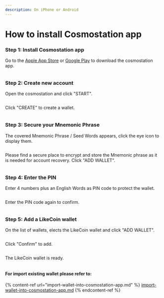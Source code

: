 ```yaml
---
description: On iPhone or Android
---
```


# How to install Cosmostation app

### Step 1: Install Cosmostation app

Go to the [Apple App Store](https://apps.apple.com/us/app/cosmostation/id1459830339) or [Google Play](https://play.google.com/store/apps/details?id=wannabit.io.cosmostaion\&hl=en\_US\&gl=US) to download the cosmostation app.

<figure><img src="../../../.gitbook/assets/Cosmostation mobile import wallet 1.png" alt=""><figcaption></figcaption></figure>

### Step 2: Create new account

Open the cosmostation and click "START".

<figure><img src="../../../.gitbook/assets/Cosmostation mobile import wallet 2.png" alt=""><figcaption></figcaption></figure>

Click "CREATE" to create a wallet.

<figure><img src="../../../.gitbook/assets/Cosmostation mobile create wallet 3.png" alt=""><figcaption></figcaption></figure>

### Step 3: Secure your Mnemonic Phrase

The covered Mnemonic Phrase / Seed Words appears, click the eye icon to display them.

<figure><img src="../../../.gitbook/assets/Cosmostation mobile create wallet 4.jpg" alt=""><figcaption></figcaption></figure>

Please find a secure place to encrypt and store the Mnemonic phrase as it is needed for account recovery. Click "ADD WALLET".

<figure><img src="../../../.gitbook/assets/Cosmostation mobile create wallet 5.jpg" alt=""><figcaption></figcaption></figure>

### Step 4: Enter the PIN

Enter 4 numbers plus an English Words as PIN code to protect the wallet.

<figure><img src="../../../.gitbook/assets/Cosmostation mobile create wallet 6.png" alt=""><figcaption></figcaption></figure>

Enter the PIN code again to confirm.

<figure><img src="../../../.gitbook/assets/Cosmostation mobile create wallet 7.png" alt=""><figcaption></figcaption></figure>

### Step 5: Add a LikeCoin wallet

On the list of wallets, elects the LikeCoin wallet and click "ADD WALLET".

<figure><img src="../../../.gitbook/assets/Cosmostation mobile create wallet 8.png" alt=""><figcaption></figcaption></figure>

Click "Confirm" to add.

<figure><img src="../../../.gitbook/assets/Cosmostation mobile create wallet 9.png" alt=""><figcaption></figcaption></figure>

The LikeCoin wallet is ready.

<figure><img src="../../../.gitbook/assets/Cosmostation mobile create wallet 10.png" alt=""><figcaption></figcaption></figure>

#### For import existing wallet please refer to:

{% content-ref url="import-wallet-into-cosmostation-app.md" %}
[import-wallet-into-cosmostation-app.md](import-wallet-into-cosmostation-app.md)
{% endcontent-ref %}
